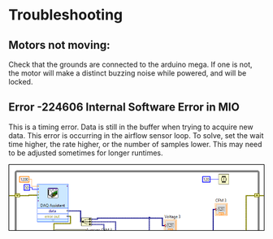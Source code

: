 # Troubleshooting

## Motors not moving:

Check that the grounds are connected to the arduino mega.  If one is not, the motor will make a distinct buzzing noise while powered, and will be locked.

## Error -224606 Internal Software Error in MIO

This is a timing error.  Data is still in the buffer when trying to acquire new data.  This error is occurring in the airflow sensor loop.  To solve, set the wait time higher, the rate higher, or the number of samples lower.  This may need to be adjusted sometimes for longer runtimes.

![](Images/error-224606.png)
